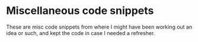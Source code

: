 # Miscellaneous code snippets

These are misc code snippets from where I might have been working out an idea or such, and kept the code in case I needed a refresher.

